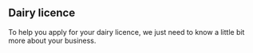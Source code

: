 ## Dairy licence

To help you apply for your dairy licence, we just need to know a little bit more about your business.
